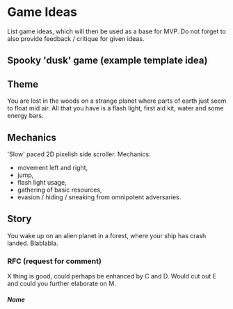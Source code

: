 # Game Ideas

List game ideas, which will then be used as a base for MVP.
Do not forget to also provide feedback / critique for given ideas.

## Spooky 'dusk' game (example template idea)

## Theme
You are lost in the woods on a strange planet where parts of earth just seem to float mid air. All that you have is a flash light,
first aid kit, water and some energy bars.

## Mechanics 
'Slow' paced 2D pixelish side scroller.
Mechanics:
- movement left and right,
- jump,
- flash light usage,
- gathering of basic resources,
- evasion / hiding / sneaking from omnipotent adversaries.

## Story
You wake up on an alien planet in a forest, where your ship has crash landed. Blablabla.

### RFC (request for comment)
X thing is good, could perhaps be enhanced by C and D.
Would cut out E and could you further elaborate on M.
##### Name
